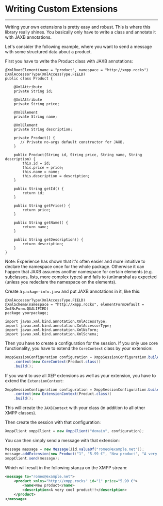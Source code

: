 # Writing Custom Extensions
---

Writing your own extensions is pretty easy and robust. This is where this library really shines. You basically only have to write a class and annotate it with JAXB annotations.

Let's consider the following example, where you want to send a message with some structured data about a product.

First you have to write the Product class with JAXB annotations:

```
@XmlRootElement(name = "product", namespace = "http://xmpp.rocks")
@XmlAccessorType(XmlAccessType.FIELD)
public class Product {

    @XmlAttribute
    private String id;

    @XmlAttribute
    private String price;

    @XmlElement
    private String name;

    @XmlElement
    private String description;

    private Product() {
       // Private no-args default constructor for JAXB.
    }

    public Product(String id, String price, String name, String description) {
        this.id = id;
        this.price = price;
        this.name = name;
        this.description = description;
    }

    public String getId() {
        return id;
    }

    public String getPrice() {
        return price;
    }

    public String getName() {
        return name;
    }

    public String getDescription() {
        return description;
    }
}
```

Note: Experience has shown that it's often easier and more intuitive to declare the namespace once for the whole package. Otherwise it can happen that JAXB assumes another namespace for certain elements (e.g. subclasses, lists, more complex types) and fails to (un)marshal as expected (unless you redeclare the namespace on the elements).

Create a `package-info.java` and put JAXB annotations in it, like this:

```
@XmlAccessorType(XmlAccessType.FIELD)
@XmlSchema(namespace = "http://xmpp.rocks", elementFormDefault = XmlNsForm.QUALIFIED)
package yourpackage;

import javax.xml.bind.annotation.XmlAccessType;
import javax.xml.bind.annotation.XmlAccessorType;
import javax.xml.bind.annotation.XmlNsForm;
import javax.xml.bind.annotation.XmlSchema;
```


Then you have to create a configuration for the session. If you only use core functionality, you have to extend the `CoreContext` class by your extension:

```java
XmppSessionConfiguration configuration = XmppSessionConfiguration.builder()
    .context(new CoreContext(Product.class))
    .build();
```

If you want to use all XEP extensions as well as your extension, you have to extend the `ExtensionContext`:

```java
XmppSessionConfiguration configuration = XmppSessionConfiguration.builder()
    .context(new ExtensionContext(Product.class))
    .build();
```


This will create the `JAXBContext` with your class (in addition to all other XMPP classes).

Then create the session with that configuration:

```java
XmppClient xmppClient = new XmppClient("domain", configuration);
```

You can then simply send a message with that extension:

```java
Message message = new Message(Jid.valueOf("romeo@example.net"));
message.addExtension(new Product("1", "5.99 €", "New product", "A very cool product!!"));
xmppClient.send(message);
```

Which will result in the following stanza on the XMPP stream:

```xml
<message to="romeo@example.net">
    <product xmlns="http://xmpp.rocks" id="1" price="5.99 €">
        <name>New product</name>
        <description>A very cool product!!</description>
    </product>
</message>
```
